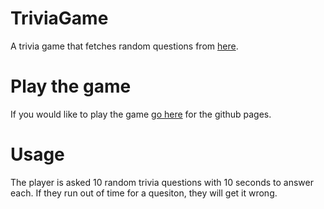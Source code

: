 # TriviaGame
A trivia game that fetches random questions from [here](https://opentdb.com/api_config.php).
# Play the game
If you would like to play the game [go here](https://jamisonngordon.github.io/TriviaGame/) for the github pages.
# Usage
The player is asked 10 random trivia questions with 10 seconds to answer each. If they run out of time for a quesiton, they will get it wrong.